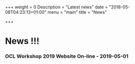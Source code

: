 +++
weight = 0
Description = "Latest news"
date = "2018-05-08T04:23:13+01:00"
menu = "main"
title = "News"

+++

# News !!!

### OCL Workshop 2019 Website On-line - 2019-05-01 


